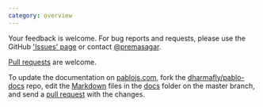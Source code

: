 ```yaml
---
category: overview
---
```


Your feedback is welcome. For bug reports and requests, please use the GitHub ['Issues' page][issues] or contact [@premasagar][prem-twitter].

[Pull requests][pullrequests] are welcome.

To update the documentation on [pablojs.com][pablo-site], fork the [dharmafly/pablo-docs][pablo-docs] repo, edit the [Markdown][markdown-syntax] files in the [docs][docs-folder] folder on the master branch, and send a [pull request][docs-pullrequests] with the changes.


[issues]: https://github.com/dharmafly/pablo/issues
[prem-twitter]: https://twitter.com/premasagar
[docs-folder]: https://github.com/dharmafly/pablo/tree/master/docs
[pullrequests]: https://help.github.com/articles/using-pull-requests
[pablo-site]: http://pablojs.com
[pablo-docs]: https://github.com/dharmafly/pablo-docs
[docs-folder]: https://github.com/dharmafly/pablo-docs/tree/master/docs
[docs-pullrequests]: https://github.com/dharmafly/pablo-docs/pulls
[markdown-syntax]: http://daringfireball.net/projects/markdown/syntax